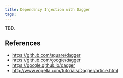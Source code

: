 ```yaml
---
title: Dependency Injection with Dagger
tags:
---
```


TBD.

References
----------
- https://github.com/square/dagger
- https://github.com/google/dagger
- https://google.github.io/dagger
- http://www.vogella.com/tutorials/Dagger/article.html
